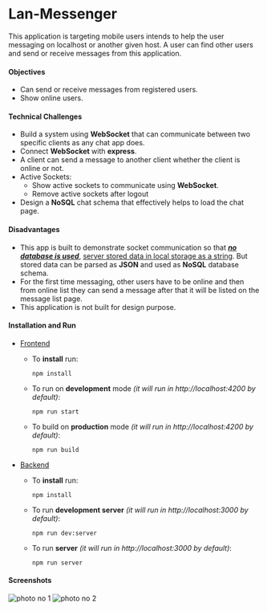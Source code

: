 # Lan-Messenger

This application is targeting mobile users intends to help the user messaging on localhost or another given host. A user can find other users and send or receive messages from this application.

#### Objectives

- Can send or receive messages from registered users.
- Show online users.

#### Technical Challenges

- Build a system using **WebSocket** that can communicate between two specific clients as any chat app does.
- Connect **WebSocket** with **express**.
- A client can send a message to another client whether the client is online or not.
- Active Sockets:
  - Show active sockets to communicate using **WebSocket**.
  - Remove active sockets after logout
- Design a **NoSQL** chat schema that effectively helps to load the chat page.

#### Disadvantages

- This app is built to demonstrate socket communication so that <u>***no database is used***</u>, <u>server stored data in local storage as a string</u>. But stored data can be parsed as **JSON** and used as **NoSQL** database schema.
- For the first time messaging, other users have to be online and then from online list they can send a message after that it will be listed on the message list page.
- This application is not built for design purpose.

#### Installation and Run

- [Frontend](https://github.com/rjarman/House-Rent/tree/master/frontend)

  - To **install** run:

    ```
    npm install
    ```

  - To run on **development** mode _(it will run in http://localhost:4200 by default)_:
    ```
    npm run start
    ```

  - To build on **production** mode _(it will run in http://localhost:4200 by default)_:
    ```
    npm run build
    ```

- [Backend](https://github.com/rjarman/House-Rent/tree/master/backend)

  - To **install** run:

    ```
    npm install
    ```

  - To run **development server** _(it will run in http://localhost:3000 by default)_:
    ```
    npm run dev:server
    ```

  - To run **server** _(it will run in http://localhost:3000 by default)_:
    ```
    npm run server
    ```

#### Screenshots

![photo no 1](https://drive.google.com/uc?export=view&id=1HoaYWVonYaO70mSrKi7d-wh_tqFnbxHb)
![photo no 2](https://drive.google.com/uc?export=view&id=1jaO6HNyQFRbLeFaH-12Mm4cOAGStWoqs)
